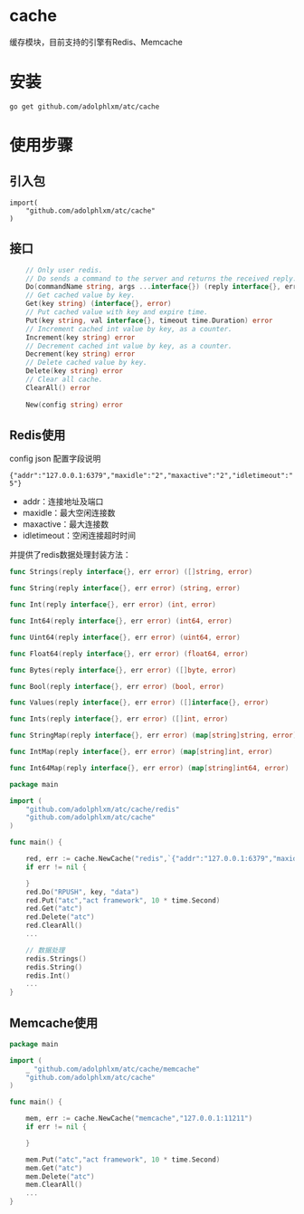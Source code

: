 # cache

缓存模块，目前支持的引擎有Redis、Memcache

# 安装

    go get github.com/adolphlxm/atc/cache
   
# 使用步骤
## 引入包
    
    import(
        "github.com/adolphlxm/atc/cache"
    )
    
## 接口
```go
    // Only user redis.
	// Do sends a command to the server and returns the received reply.
	Do(commandName string, args ...interface{}) (reply interface{}, err error)
	// Get cached value by key.
	Get(key string) (interface{}, error)
	// Put cached value with key and expire time.
	Put(key string, val interface{}, timeout time.Duration) error
	// Increment cached int value by key, as a counter.
	Increment(key string) error
	// Decrement cached int value by key, as a counter.
	Decrement(key string) error
	// Delete cached value by key.
	Delete(key string) error
	// Clear all cache.
	ClearAll() error
	
	New(config string) error
```


## Redis使用

config json 配置字段说明

`{"addr":"127.0.0.1:6379","maxidle":"2","maxactive":"2","idletimeout":"5"}`
* addr：连接地址及端口
* maxidle：最大空闲连接数
* maxactive：最大连接数
* idletimeout：空闲连接超时时间

并提供了redis数据处理封装方法：

```go
func Strings(reply interface{}, err error) ([]string, error)

func String(reply interface{}, err error) (string, error)

func Int(reply interface{}, err error) (int, error)

func Int64(reply interface{}, err error) (int64, error)

func Uint64(reply interface{}, err error) (uint64, error)

func Float64(reply interface{}, err error) (float64, error)

func Bytes(reply interface{}, err error) ([]byte, error)

func Bool(reply interface{}, err error) (bool, error)

func Values(reply interface{}, err error) ([]interface{}, error)

func Ints(reply interface{}, err error) ([]int, error)

func StringMap(reply interface{}, err error) (map[string]string, error)

func IntMap(reply interface{}, err error) (map[string]int, error)

func Int64Map(reply interface{}, err error) (map[string]int64, error)
```

```go
package main

import (
    "github.com/adolphlxm/atc/cache/redis"
    "github.com/adolphlxm/atc/cache"
)

func main() {

    red, err := cache.NewCache("redis",`{"addr":"127.0.0.1:6379","maxidle":"2","maxactive":"2","idletimeout":"5"}`)
    if err != nil {

    }
    red.Do("RPUSH", key, "data")
    red.Put("atc","act framework", 10 * time.Second)
    red.Get("atc")
    red.Delete("atc")
    red.ClearAll()
    ...

    // 数据处理
    redis.Strings()
    redis.String()
    redis.Int()
    ...
}

```

## Memcache使用

```go
package main

import (
    _ "github.com/adolphlxm/atc/cache/memcache"
    "github.com/adolphlxm/atc/cache"
)

func main() {

    mem, err := cache.NewCache("memcache","127.0.0.1:11211")
    if err != nil {

    }

    mem.Put("atc","act framework", 10 * time.Second)
    mem.Get("atc")
    mem.Delete("atc")
    mem.ClearAll()
    ...
}

```